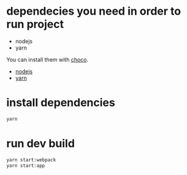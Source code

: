 # dependecies you need in order to run project
- nodejs
- yarn

You can install them with [choco](https://chocolatey.org/install).

- [nodejs](https://community.chocolatey.org/packages/nodejs)
- [yarn](https://community.chocolatey.org/packages/yarn)


# install dependencies
```bash
yarn
```

# run dev build
```bash
yarn start:webpack
yarn start:app
```
